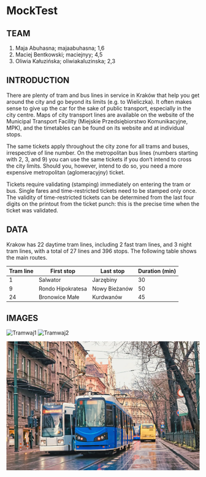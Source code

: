 # MockTest

## TEAM

1. Maja Abuhasna; majaabuhasna; 1,6
2. Maciej Bentkowski; maciejnyy; 4,5
3. Oliwia Kałuzińska; oliwiakaluzinska; 2,3

## INTRODUCTION

There are plenty of tram and bus lines in service in Kraków that help you get around the city and go beyond its limits (e.g. to Wieliczka). It often makes sense to give up the car for the sake of public transport, especially in the city centre.
Maps of city transport lines are available on the website of the Municipal Transport Facility (Miejskie Przedsiębiorstwo Komunikacyjne, MPK), and the timetables can be found on its website and at individual stops.

The same tickets apply throughout the city zone for all trams and buses, irrespective of line number. On the metropolitan bus lines (numbers starting with 2, 3, and 9) you can use the same tickets if you don’t intend to cross the city limits. Should you, however, intend to do so, you need a more expensive metropolitan (aglomeracyjny) ticket.

Tickets require validating (stamping) immediately on entering the tram or bus. Single fares and time-restricted tickets need to be stamped only once. The validity of time-restricted tickets can be determined from the last four digits on the printout from the ticket punch: this is the precise time when the ticket was validated.

## DATA

Krakow has 22 daytime tram lines, including 2 fast tram lines, and 3 night tram lines, with a total of 27 lines and 396 stops. The following table shows the main routes.

|Tram line|First stop|Last stop|Duration (min)|
|---------|----------|---------|--------|
|1|Salwator|Jarzębiny|30|
|9|Rondo Hipokratesa|Nowy Bieżanów|50|
|24|Bronowice Małe|Kurdwanów|45|

## IMAGES

![Tramwaj1](https://media.krakow.travel/photos/21962/noresize.jpg)
![Tramwaj2](https://www.railtech.com/wp-content/uploads/2020/06/Stadler-Tango-tram-in-Krakow.jpg)

![Tramwaj3](/IMG/Tramwaj3.jpg)